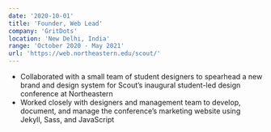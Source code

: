 ```yaml
---
date: '2020-10-01'
title: 'Founder, Web Lead'
company: 'GritDots'
location: 'New Delhi, India'
range: 'October 2020 - May 2021'
url: 'https://web.northeastern.edu/scout/'
---
```


- Collaborated with a small team of student designers to spearhead a new brand and design system for Scout’s inaugural student-led design conference at Northeastern
- Worked closely with designers and management team to develop, document, and manage the conference’s marketing website using Jekyll, Sass, and JavaScript
